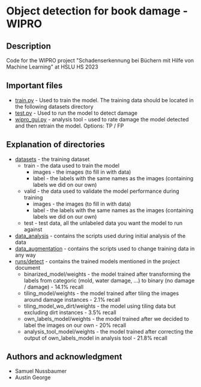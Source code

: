# Object detection for book damage - WIPRO

## Description
Code for the WIPRO project "Schadenserkennung bei Büchern mit Hilfe von Machine Learning" at HSLU HS 2023

## Important files
* [train.py](https://github.com/george-austin/POC_WIPRO/blob/main/train.py) - Used to train the model. The training data should be located in the following datasets directory
* [test.py](https://github.com/george-austin/POC_WIPRO/blob/main/test.py) - Used to run the model to detect damage
* [wipro_gui.py](https://github.com/george-austin/POC_WIPRO/blob/main/wipro_gui.py) - analysis tool - used to rate damage the model detected and then retrain the model. Options: TP / FP

## Explanation of directories
* [datasets](https://github.com/george-austin/POC_WIPRO/tree/main/datasets) - the training dataset
    * train - the data used to train the model
      * images - the images (to fill in with data)
      * label - the labels with the same names as the images (containing labels we did on our own)
    * valid - the data used to validate the model performance during training
      * images - the images (to fill in with data)
      * label - the labels with the same names as the images (containing labels we did on our own)
    * test - test data, all the unlabeled data you want the model to run against
* [data_analysis](https://github.com/george-austin/POC_WIPRO/tree/main/data_analysis) - contains the scripts used during initial analysis of the data
* [data_augmentation](https://github.com/george-austin/POC_WIPRO/tree/main/data_augmentation) - contains the scripts used to change training data in any way
* [runs/detect](https://github.com/george-austin/POC_WIPRO/tree/main/runs/detect) - contains the trained models mentioned in the project document
  * binarized_model/weights - the model trained after transforming the labels from categoric (mold, water damage, ...) to binary (no damage / damage) - 14.1% recall
  * tiling_model/weights - the model trained after tiling the images around damage instances - 2.1% recall
  * tiling_model_wo_dirt/weights - the model using tiling data but excluding dirt instances - 3.5% recall
  * own_labels_model/weights - the model trained after we decided to label the images on our own - 20% recall
  * analysis_tool_model/weights - the model trained after correcting the output of own_labels_model in analysis tool - 21.8% recall

## Authors and acknowledgment
- Samuel Nussbaumer
- Austin George